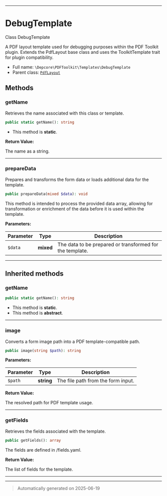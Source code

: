 ***

# DebugTemplate

Class DebugTemplate

A PDF layout template used for debugging purposes within the PDF Toolkit plugin.
Extends the PdfLayout base class and uses the ToolkitTemplate trait for plugin compatibility.

* Full name: `\Depcore\PDFToolkit\Templates\DebugTemplate`
* Parent class: [`PdfLayout`](../../../Initbiz/Pdfgenerator/Classes/PdfLayout.md)




## Methods


### getName

Retrieves the name associated with this class or template.

```php
public static getName(): string
```



* This method is **static**.





**Return Value:**

The name as a string.




***

### prepareData

Prepares and transforms the form data or loads additional data for the template.

```php
public prepareData(mixed $data): void
```

This method is intended to process the provided data array, allowing for
transformation or enrichment of the data before it is used within the template.






**Parameters:**

| Parameter | Type | Description |
|-----------|------|-------------|
| `$data` | **mixed** | The data to be prepared or transformed for the template. |





***


## Inherited methods


### getName



```php
public static getName(): string
```



* This method is **static**.
* This method is **abstract**.







***

### image

Converts a form image path into a PDF template-compatible path.

```php
public image(string $path): string
```








**Parameters:**

| Parameter | Type | Description |
|-----------|------|-------------|
| `$path` | **string** | The file path from the form input. |


**Return Value:**

The resolved path for PDF template usage.




***

### getFields

Retrieves the fields associated with the template.

```php
public getFields(): array
```

The fields are defined in <templateclassname>/fields.yaml.







**Return Value:**

The list of fields for the template.




***


***
> Automatically generated on 2025-06-19
